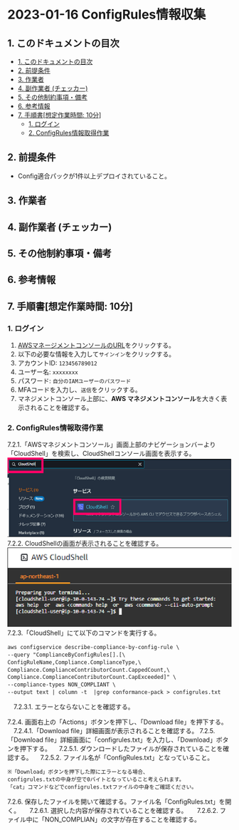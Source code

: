 <!-- omit in toc -->
# 2023-01-16  ConfigRules情報収集

## 1. このドキュメントの目次

- [1. このドキュメントの目次](#1-このドキュメントの目次)
- [2. 前提条件](#2-前提条件)
- [3. 作業者](#3-作業者)
- [4. 副作業者 (チェッカー)](#4-副作業者-チェッカー)
- [5. その他制約事項・備考](#5-その他制約事項備考)
- [6. 参考情報](#6-参考情報)
- [7. 手順書\[想定作業時間: 10分\]](#7-手順書想定作業時間-10分)
  - [1. ログイン](#1-ログイン)
  - [2. ConfigRules情報取得作業](#2-configrules情報取得作業)

## 2. 前提条件

- Config適合パックが1件以上デプロイされていること。

## 3. 作業者

## 4. 副作業者 (チェッカー)

## 5. その他制約事項・備考

## 6. 参考情報

## 7. 手順書[想定作業時間: 10分]

### 1. ログイン

1. [AWSマネージメントコンソールのURL](https://console.aws.amazon.com/console/home)をクリックする。
2. 以下の必要な情報を入力して`サインイン`をクリックする。
  1. アカウントID: `123456789012`
  2. ユーザー名: `xxxxxxxx`
  3. パスワード: `自分のIAMユーザーのパスワード`
3. MFAコードを入力し、`送信`をクリックする。
4. マネジメントコンソール上部に、**AWS マネジメントコンソール**を大きく表示されることを確認する。

### 2. ConfigRules情報取得作業

7.2.1.「AWSマネジメントコンソール」画面上部のナビゲーションバーより「CloudShell」を検索し、CloudShellコンソール画面を表示する。  
![ConfigRules情報収集](./image/ConfigRules情報収集001.png)
7.2.2. CloudShellの画面が表示されることを確認する。  
![ConfigRules情報収集](./image/ConfigRules情報収集002.png)
7.2.3.「CloudShell」にて以下のコマンドを実行する。  

```txt
aws configservice describe-compliance-by-config-rule \
--query "ComplianceByConfigRules[].[\
ConfigRuleName,Compliance.ComplianceType,\
Compliance.ComplianceContributorCount.CappedCount,\
Compliance.ComplianceContributorCount.CapExceeded]" \
--compliance-types NON_COMPLIANT \
--output text | column -t  |grep conformance-pack > configrules.txt
```  

　7.2.3.1. エラーとならないことを確認する。  

7.2.4. 画面右上の「Actions」ボタンを押下し、「Download file」を押下する。
　7.2.4.1.「Download file」詳細画面が表示されることを確認する。
7.2.5.「Download file」詳細画面に「configrules.txt」を入力し、「Download」ボタンを押下する。
　7.2.5.1. ダウンロードしたファイルが保存されていることを確認する。
　7.2.5.2. ファイル名が「ConfigRules.txt」となっていること。
  
  ```txt
  ※「Download」ボタンを押下した際にエラーとなる場合、  
  configrules.txtの中身が空で0バイトとなっていること考えられます。  
  「cat」コマンドなどでconfigrules.txtファイルの中身をご確認ください。
  ```

7.2.6. 保存したファイルを開いて確認する。ファイル名「ConfigRules.txt」を開く。
　 7.2.6.1. 選択した内容が保存されていることを確認する。
　 7.2.6.2. ファイル中に「NON_COMPLIAN」の文字が存在することを確認する。
